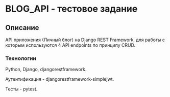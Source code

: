 # BLOG_API - тестовое задание

## Описание

API приложения (Личный блог) на Django REST Framework, для работы с которым используются 4 API endpoints по принципу CRUD.
 
### Технологии

Python, Django, djangorestframework.

Аутентификация - djangorestframework-simplejwt.

Тесты - pytest.
